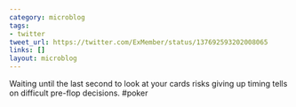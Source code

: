 ```yaml
---
category: microblog
tags:
- twitter
tweet_url: https://twitter.com/ExMember/status/137692593202008065
links: []
layout: microblog
---
```

Waiting until the last second to look at your cards risks giving up timing tells on difficult pre-flop decisions. #poker
